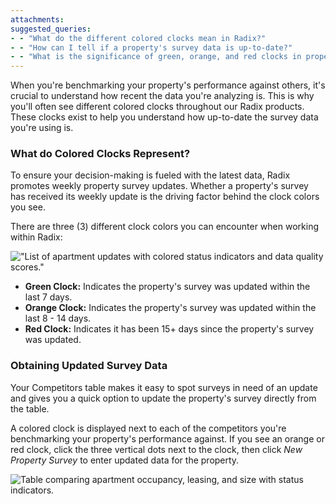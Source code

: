 ```yaml
---
attachments: 
suggested_queries:
- - "What do the different colored clocks mean in Radix?"
- - "How can I tell if a property's survey data is up-to-date?"
- - "What is the significance of green, orange, and red clocks in property benchmarking?"
---
```

When you're benchmarking your property's performance against others, it's crucial to understand how recent the data you're analyzing is. This is why you'll often see different colored clocks throughout our Radix products. These clocks exist to help you understand how up-to-date the survey data you're using is.

### What do Colored Clocks Represent?

To ensure your decision-making is fueled with the latest data, Radix promotes weekly property survey updates. Whether a property's survey has received its weekly update is the driving factor behind the clock colors you see.

There are three (3) different clock colors you can encounter when working within Radix:

!["List of apartment updates with colored status indicators and data quality scores."](attachments/33236591345421.png)

* **Green Clock:** Indicates the property's survey was updated within the last 7 days.
* **Orange Clock:** Indicates the property's survey was updated within the last 8 - 14 days.
* **Red Clock:** Indicates it has been 15+ days since the property's survey was updated.

### Obtaining Updated Survey Data

Your Competitors table makes it easy to spot surveys in need of an update and gives you a quick option to update the property's survey directly from the table.

A colored clock is displayed next to each of the competitors you're benchmarking your property's performance against. If you see an orange or red clock, click the three vertical dots next to the clock, then click *New Property Survey* to enter updated data for the property.

![Table comparing apartment occupancy, leasing, and size with status indicators.](attachments/33236630292365.png)